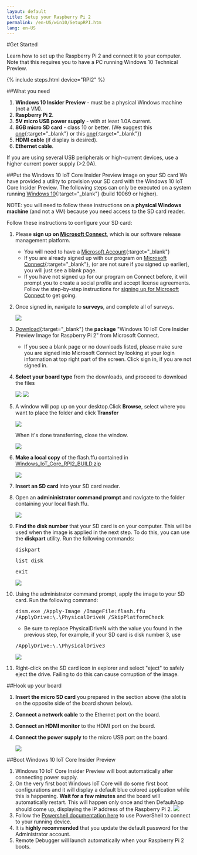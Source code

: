 ```yaml
---
layout: default
title: Setup your Raspberry Pi 2
permalink: /en-US/win10/SetupRPI.htm
lang: en-US
---
```


#Get Started

Learn how to set up the Raspberry Pi 2 and connect it to your computer. Note that this requires you to have a PC running Windows 10 Technical Preview.

{% include steps.html device="RPI2" %}

##What you need
1. **Windows 10 Insider Preview** - must be a physical Windows machine (not a VM).
2. **Raspberry Pi 2**.
3. **5V micro USB power supply** - with at least 1.0A current.
4. **8GB micro SD card** - class 10 or better. (We suggest this [one](http://www.amazon.com/gp/product/B00IVPU786){:target="_blank"} or this [one](http://www.amazon.com/SanDisk-Ultra-Micro-SDHC-16GB/dp/9966573445){:target="_blank"})
5. **HDMI cable** (if display is desired).
6. **Ethernet cable**.

If you are using several USB peripherals or high-current devices, use a higher current power supply (>2.0A).


##Put the Windows 10 IoT Core Insider Preview image on your SD card
We have provided a utility to provision your SD card with the Windows 10 IoT Core Insider Preview.  The following steps can only be executed on a system running [Windows 10](https://insider.windows.com){:target="_blank"} (build 10069 or higher).

NOTE: you will need to follow these instructions on a **physical Windows machine** (and not a VM) because you need access to the SD card reader.

Follow these instructions to configure your SD card:

1. Please **sign up on [Microsoft Connect](https://connect.microsoft.com/windowsembeddediot/SelfNomination.aspx?ProgramID=8558)**, which is our software release management platform.
	* You will need to have a [Microsoft Account](http://www.microsoft.com/en-us/account/default.aspx){:target="_blank"}
	* If you are already signed up with our program on [Microsoft Connect](https://connect.microsoft.com/windowsembeddediot/SelfNomination.aspx?ProgramID=8558){:target="_blank"}, (or are not sure if you signed up earlier), you will just see a blank page.
	* If you have not signed up for our program on Connect before, it will prompt you to create a social profile and accept license agreements.
	Follow the step-by-step instructions for [signing up for Microsoft Connect]({{site.baseurl}}/{{page.lang}}/SigninMSConnect.htm) to get going.

2. Once signed in, navigate to **surveys**, and complete all of surveys.

	<img class="device-images" src="{{site.baseurl}}/images/SetupRPI/connect1.PNG">

3. [Download](http://connect.microsoft.com/windowsembeddedIoT/Downloads/DownloadDetails.aspx?DownloadID=57782){:target="_blank"} the **package** "Windows 10 IoT Core Insider Preview Image for Raspberry Pi 2" from Microsoft Connect.
	* If you see a blank page or no downloads listed, please make sure you are signed into Microsoft Connect by looking at your login information at top right part of the screen. Click sign in, if you are not signed in.
4. **Select your board type** from the downloads, and proceed to download the files

	<img src="{{site.baseurl}}/images/SetupRPI/connect3.PNG">

	<img src="{{site.baseurl}}/images/SetupRPI/connect4.PNG">

5. A window will pop up on your desktop.Click **Browse**, select where you want to place the folder and click **Transfer**

	<img src="{{site.baseurl}}/images/SetupRPI/download1.PNG">

	When it's done transferring, close the window.

	<img src="{{site.baseurl}}/images/SetupRPI/download2.PNG">
6. **Make a local copy** of the flash.ffu contained in <a href="{{site.downloadurl}}" target="_blank">Windows_IoT_Core_RPI2_BUILD.zip</a>

	<img src="{{site.baseurl}}/images/SetupRPI/flash2.PNG">

7. **Insert an SD card** into your SD card reader.
8. Open an **admininistrator command prompt** and navigate to the folder containing your local flash.ffu.

	<img class="device-images" src="{{site.baseurl}}/images/SetupRPI/cmd.jpg">

9. **Find the disk number** that your SD card is on your computer.  This will be used when the image is applied in the next step.  To do this, you can use the **diskpart** utility.  Run the following commands:

	<kbd>diskpart</kbd>

	<kbd>list disk</kbd>

	<kbd>exit</kbd>

	<img  src="{{site.baseurl}}/images/SetupRPI/diskpart.PNG">

10. Using the administrator command prompt, apply the image to your SD card.
	Run the following command:

	<kbd>dism.exe /Apply-Image /ImageFile:<fullpath>flash.ffu /ApplyDrive:\\.\PhysicalDriveN /SkipPlatformCheck</fullpath></kbd>

	* Be sure to replace PhysicalDriveN with the value you found in the previous step, for example, if your SD card is disk number 3, use

	<kbd>/ApplyDrive:\\.\PhysicalDrive3</kbd>

	<img  src="{{site.baseurl}}/images/SetupRPI/applyDrive.PNG">

11. Right-click on the SD card icon in explorer and select "eject" to safely eject the drive.  Failing to do this can cause corruption of the image.


##Hook up your board

1. **Insert the micro SD card** you prepared in the section above (the slot is on the opposite side of the board shown below).
2. **Connect a network cable** to the Ethernet port on the board.
3. **Connect an HDMI monitor** to the HDMI port on the board.
4. **Connect the power supply** to the micro USB port on the board.

	<img class="device-images" src="{{site.baseurl}}/images/rpi2.png">


##Boot Windows 10 IoT Core Insider Preview
1. Windows 10 IoT Core Insider Preview will boot automatically after connecting power supply.
2. On the very first boot Windows IoT Core will do some first boot configurations and it will display a default blue colored application while this is happening. **Wait for a few minutes** and the board will automatically restart. This will happen only once and then DefaultApp should come up, displaying the IP address of the Raspberry Pi 2.
	<img class="device-images" src="{{site.baseurl}}/images/DefaultAppRpi2.png">
3. Follow the [Powershell documentation here]({{site.baseurl}}/{{page.lang}}/win10/samples/PowerShell.htm) to use PowerShell to connect to your running device.
4. It is **highly recommended** that you update the default password for the Administrator account.
5. Remote Debugger will launch automatically when your Raspberry Pi 2 boots.

